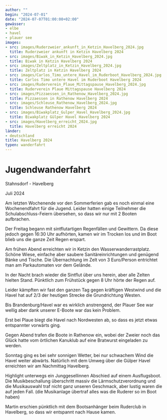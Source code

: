```yaml
---
author: ""
begin: "2024-07-01"
date: "2024-07-07T01:00:00+02:00"
gewässer:
- elbe
- havel
- plauer see
images:
- src: images/Ruderzweier_ankunft_in_Ketzin_Havelberg_2024.jpg
  title: Ruderzweier ankunft in Ketzin Havelberg 2024
- src: images/Biwak_in_Ketzin_Havelberg_2024.jpg
  title: Biwak in Ketzin Havelberg 2024
- src: images/Zeltplatz_in_Ketzin_Havelberg_2024.jpg
  title: Zeltplatz in Ketzin Havelberg 2024
- src: images/Carlos_Timo_untere_Havel_im_Ruderboot_Havelberg_2024.jpg
  title: Carlos Timo untere Havel im Ruderboot Havelberg 2024
- src: images/Ruderverein_Plaue_Mittagspause_Havelberg_2024.jpg
  title: Ruderverein Plaue Mittagspause Havelberg 2024
- src: images/Pizzaessen_in_Rathenow_Havelberg_2024.jpg
  title: Pizzaessen in Rathenow Havelberg 2024
- src: images/Schleuse_Rathenow_Havelberg_2024.jpg
  title: Schleuse Rathenow Havelberg 2024
- src: images/Biwakplatz_Gulper_Havel_Havelberg_2024.jpg
  title: Biwakplatz Gülper Havel Havelberg 2024
- src: images/Havelberg_erreicht_2024.jpg
  title: Havelberg erreicht 2024
länder:
- deutschland
title: Havelberg 2024
typen: wanderfahrt
---
```


# Jugendwanderfahrt


Stahnsdorf - Havelberg

Juli 2024

Am letzten Wochenende vor den Sommerferien gab es noch einmal eine Wochenendfahrt für die Jugend. Leider hatten einige Teilnehmer die Schulabschluss-Feiern übersehen, so dass wir nur mit 2 Booten aufbrachen.

Der Freitag begann mit sintflutartigen Regenfällen und Gewittern. Da diese jedoch gegen 16:30 Uhr aufhörten, kamen wir im Trocken los und im Boot blieb uns die ganze Zeit Regen erspart.

Am frühen Abend erreichten wir in Ketzin den Wasserwanderrastplatz. Schöne Wiese, einfache aber saubere Sanitäreinrichtungen und genügend Bänke und Tische. Die Übernachtung im Zelt von 3 Euro/Person entrichtet man am Parkautomaten vor dem Gelände.

In der Nacht brach wieder die Sintflut über uns herein, aber alle Zelten hielten Stand. Pünktlich zum Frühstück gegen 8 Uhr hörte der Regen auf.

Leider kämpften wir fast den ganzen Tag gegen kräftigen Westwind und die Havel hat auf 2/3 der heutigen Strecke die Grundrichtung Westen.

Bis Brandenburg/Havel war es wirklich anstrengend, der Plauer See war wellig aber dank unserer E-Boote war das kein Problem.

Erst bei Plaue biegt die Havel nach Nordwesten ab, so dass es jetzt etwas entspannter vorwärts ging.

Gegen Abend trafen die Boote in Rathenow ein, wobei der Zweier noch das Glück hatte vom örtlichen Kanuklub auf eine Bratwurst eingeladen zu werden.

Sonntag ging es bei sehr sonnigen Wetter, bei nur schwachem Wind die Havel weiter abwärts. Natürlich mit dem Umweg über die Gülper Havel erreichten wir am Nachmittag Havelberg.

Highlight unterwegs ein Junggesellinnen Abschied auf einem Ausflugsboot. Die Musikbeschallung überschritt massiv die Lärmschutzverordnung und die Musikauswahl traf nicht ganz unseren Geschmack, aber lustig waren die auf jeden Fall. (die Musikanlage übertraf alles was die Ruderer so im Boot haben)

Martin erschien pünktlich mit dem Bootsanhänger beim Ruderclub in Havelberg, so dass wir entspannt nach Hause kamen.
